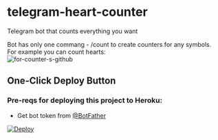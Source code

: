 # telegram-heart-counter
Telegram bot that counts everything you want

Bot has only one commang - /count to create counters for any symbols.</br>
For example you can count hearts:</br>
<img src="https://i.ibb.co/NYfzrRc/for-counter-s-github.jpg" alt="for-counter-s-github" border="0"></a>

## One-Click Deploy Button
### Pre-reqs for deploying this project to Heroku:
 * Get bot token from [@BotFather](https://t.me/BotFather)

[![Deploy](https://www.herokucdn.com/deploy/button.svg)](https://heroku.com/deploy?template=https://github.com/iamdowner/telegram-heart-counter)
